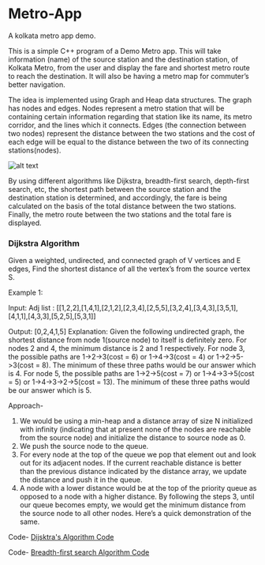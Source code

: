 # Metro-App
A kolkata metro app demo.


This is a simple C++ program of a Demo Metro app. 
This will take information (name) of the source station and the destination station, of Kolkata Metro, from the user and display the fare and shortest metro route to reach the destination. It will also be having a metro map for commuter’s better navigation.

The idea is implemented using Graph and Heap data structures. The graph has nodes and edges. Nodes represent a metro station that will be containing certain information regarding that station like its name, its metro corridor, and the lines which it connects. Edges (the connection between two nodes) represent the distance between the two stations and the cost of each edge will be equal to the distance between the two of its connecting stations(nodes).

![alt text](https://upload.wikimedia.org/wikipedia/commons/thumb/6/68/Kolkata_Metro_Map_updated.png/800px-Kolkata_Metro_Map_updated.png)

By using different algorithms like Dijkstra, breadth-first search, depth-first search, etc, the shortest path between the source station and the destination station is determined, and accordingly, the fare is being calculated on the basis of the total distance between the two stations. Finally, the metro route between the two stations and the total fare is displayed.


### Dijkstra Algorithm
Given a weighted, undirected, and connected graph of V vertices and E edges, Find the shortest distance of all the vertex’s from the source vertex S.

Example 1:

Input: 
Adj list : [[1,2,2],[1,4,1],[2,1,2],[2,3,4],[2,5,5],[3,2,4],[3,4,3],[3,5,1],[4,1,1],[4,3,3],[5,2,5],[5,3,1]]

Output: [0,2,4,1,5]
Explanation: Given the following undirected graph, the shortest distance from node 1(source node) to itself is definitely zero. For nodes 2 and 4, the minimum distance is 2 and 1 respectively.
For node 3, the possible paths are 1->2->3(cost = 6) or 1->4->3(cost = 4) or 1->2->5->3(cost = 8). The minimum of these three paths would be our answer which is 4.
For node 5, the possible paths are 1->2->5(cost = 7) or 1->4->3->5(cost = 5) or 1->4->3->2->5(cost = 13). The minimum of these three paths would be our answer which is 5.

Approach-
1. We would be using a min-heap and a distance array of size N initialized with infinity (indicating that at present none of the nodes are reachable from the source node) and initialize the distance to source node as 0.
2. We push the source node to the queue.
3. For every node at the top of the queue we pop that element out and look out for its adjacent nodes. If the current reachable distance is better than the previous distance indicated by the distance array, we update the distance and push it in the queue.
4. A node with a lower distance would be at the top of the priority queue as opposed to a node with a higher distance. By following the steps 3, until our queue becomes empty, we would get the minimum distance from the source node to all other nodes. Here’s a quick demonstration of the same.

Code- [Dijsktra's Algorithm Code](https://github.com/Madhumitamoi/MetroApp/blob/main/dijsktra's_algo.cpp)

Code- [Breadth-first search Algorithm Code](https://github.com/Madhumitamoi/MetroApp/blob/main/bfs.cpp)



